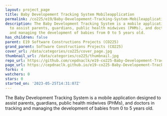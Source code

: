 ```yaml
---
layout: project_page
title: Baby Developement Tracking System Mobileapplication
permalink: /co225/e19/Baby-Developement-Tracking-System-Mobileapplication/
description: The Baby Development Tracking System is a mobile application designed
  to assist parents, guardians, public health midwives (PHMs), and doctors in tracking
  and managing the development of babies from 0 to 5 years old.
has_children: false
parent: E19 Software Constructions Projects (CO225)
grand_parent: Software Constructions Projects (CO225)
cover_url: /data/categories/co225/cover_page.jpg
thumbnail_url: /data/categories/co225/thumbnail.jpg
repo_url: https://github.com/cepdnaclk/e19-co225-Baby-Developement-Tracking-System-Mobileapplication
page_url: https://cepdnaclk.github.io/e19-co225-Baby-Developement-Tracking-System-Mobileapplication
forks: 4
watchers: 0
stars: 0
started_on: '2023-05-25T14:31:07Z'
---
```


The Baby Development Tracking System is a mobile application designed to assist parents, guardians, public health midwives (PHMs), and doctors in tracking and managing the development of babies from 0 to 5 years old.